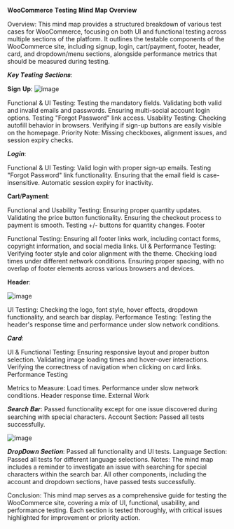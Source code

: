 𝐖𝐨𝐨𝐂𝐨𝐦𝐦𝐞𝐫𝐜𝐞 𝐓𝐞𝐬𝐭𝐢𝐧𝐠 𝐌𝐢𝐧𝐝 𝐌𝐚𝐩 𝐎𝐯𝐞𝐫𝐯𝐢𝐞𝐰

Overview:
This mind map provides a structured breakdown of various test cases for WooCommerce, focusing on both UI and functional testing across multiple sections of the platform. It outlines the testable components of the WooCommerce site, including signup, login, cart/payment, footer, header, card, and dropdown/menu sections, alongside performance metrics that should be measured during testing.

𝑲𝒆𝒚 𝑻𝒆𝒔𝒕𝒊𝒏𝒈 𝑺𝒆𝒄𝒕𝒊𝒐𝒏𝒔:

𝐒𝐢𝐠𝐧 𝐔𝐩:
![image](https://github.com/user-attachments/assets/4a0b13da-b23f-4532-8252-7a417298a038)


Functional & UI Testing:
Testing the mandatory fields.
Validating both valid and invalid emails and passwords.
Ensuring multi-social account login options.
Testing "Forgot Password" link access.
Usability Testing:
Checking autofill behavior in browsers.
Verifying if sign-up buttons are easily visible on the homepage.
Priority Note: Missing checkboxes, alignment issues, and session expiry checks.


𝑳𝒐𝒈𝒊𝒏:

Functional & UI Testing:
Valid login with proper sign-up emails.
Testing "Forgot Password" link functionality.
Ensuring that the email field is case-insensitive.
Automatic session expiry for inactivity.


𝐂𝐚𝐫𝐭/𝐏𝐚𝐲𝐦𝐞𝐧𝐭:

Functional and Usability Testing:
Ensuring proper quantity updates.
Validating the price button functionality.
Ensuring the checkout process to payment is smooth.
Testing +/- buttons for quantity changes.
Footer

Functional Testing:
Ensuring all footer links work, including contact forms, copyright information, and social media links.
UI & Performance Testing:
Verifying footer style and color alignment with the theme.
Checking load times under different network conditions.
Ensuring proper spacing, with no overlap of footer elements across various browsers and devices.



𝐇𝐞𝐚𝐝𝐞𝐫:

![image](https://github.com/user-attachments/assets/36880ea6-53a0-4a33-947c-a766d50ff58b)


UI Testing:
Checking the logo, font style, hover effects, dropdown functionality, and search bar display.
Performance Testing:
Testing the header's response time and performance under slow network conditions.


𝑪𝒂𝒓𝒅:

UI & Functional Testing:
Ensuring responsive layout and proper button selection.
Validating image loading times and hover-over interactions.
Verifying the correctness of navigation when clicking on card links.
Performance Testing

Metrics to Measure:
Load times.
Performance under slow network conditions.
Header response time.
External Work



𝑺𝒆𝒂𝒓𝒄𝒉 𝑩𝒂𝒓:
Passed functionality except for one issue discovered during searching with special characters.
Account Section:
Passed all tests successfully.

![image](https://github.com/user-attachments/assets/cc385458-336c-43fa-841d-4f32c31631b8)

𝑫𝒓𝒐𝒑𝑫𝒐𝒘𝒏 𝑺𝒆𝒄𝒕𝒊𝒐𝒏:
Passed all functionality and UI tests.
Language Section:
Passed all tests for different language selections.
Notes:
The mind map includes a reminder to investigate an issue with searching for special characters within the search bar. All other components, including the account and dropdown sections, have passed tests successfully.


Conclusion:
This mind map serves as a comprehensive guide for testing the WooCommerce site, covering a mix of UI, functional, usability, and performance testing. Each section is tested thoroughly, with critical issues highlighted for improvement or priority action.

